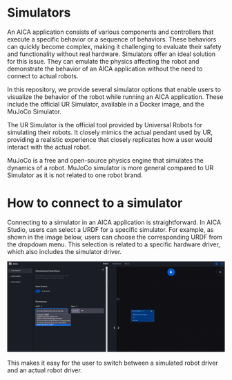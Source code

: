 # Simulators

An AICA application consists of various components and controllers that execute a specific behavior or a sequence of
behaviors. These behaviors can quickly become complex, making it challenging to evaluate their safety and functionality
without real hardware. Simulators offer an ideal solution for this issue. They can emulate the physics affecting the
robot and demonstrate the behavior of an AICA application without the need to connect to actual robots.

In this repository, we provide several simulator options that enable users to visualize the behavior of the robot while
running an AICA application. These include the official UR Simulator, available in a Docker image, and the MuJoCo
Simulator.

The UR Simulator is the official tool provided by Universal Robots for simulating their robots. It closely mimics the
actual pendant used by UR, providing a realistic experience that closely replicates how a user would interact with the
actual robot.

MuJoCo is a free and open-source physics engine that simulates the dynamics of a robot. MuJoCo simulator is more general
compared to UR Simulator as it is not related to one robot brand.

# How to connect to a simulator

Connecting to a simulator in an AICA application is straightforward. In AICA Studio, users can select a URDF for a
specific simulator. For example, as shown in the image below, users can choose the corresponding URDF from the
dropdown menu. This selection is related to a specific hardware driver, which also includes the simulator driver.

![URDF Selection](./images/urdf_selection.png)

This makes it easy for the user to switch between a simulated robot driver and an actual robot driver.
